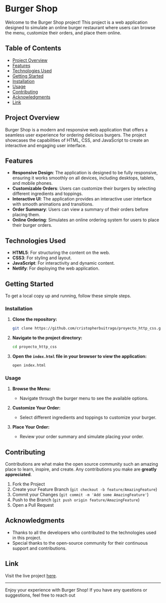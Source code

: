 # Burger Shop

Welcome to the Burger Shop project! This project is a web application designed to simulate an online burger restaurant where users can browse the menu, customize their orders, and place them online.

## Table of Contents

- [Project Overview](#project-overview)
- [Features](#features)
- [Technologies Used](#technologies-used)
- [Getting Started](#getting-started)
- [Installation](#installation)
- [Usage](#usage)
- [Contributing](#contributing)
- [Acknowledgments](#acknowledgments)
- [Link](#link)

## Project Overview

Burger Shop is a modern and responsive web application that offers a seamless user experience for ordering delicious burgers. The project showcases the capabilities of HTML, CSS, and JavaScript to create an interactive and engaging user interface.

## Features

- **Responsive Design**: The application is designed to be fully responsive, ensuring it works smoothly on all devices, including desktops, tablets, and mobile phones.
- **Customizable Orders**: Users can customize their burgers by selecting different ingredients and toppings.
- **Interactive UI**: The application provides an interactive user interface with smooth animations and transitions.
- **Order Summary**: Users can view a summary of their orders before placing them.
- **Online Ordering**: Simulates an online ordering system for users to place their burger orders.

## Technologies Used

- **HTML5**: For structuring the content on the web.
- **CSS3**: For styling and layout.
- **JavaScript**: For interactivity and dynamic content.
- **Netlify**: For deploying the web application.

## Getting Started

To get a local copy up and running, follow these simple steps.

### Installation

1. **Clone the repository:**

   ```bash
   git clone https://github.com/cristopherbuitrago/proyecto_http_css.git
   ```

2. **Navigate to the project directory:**

   ```bash
   cd proyecto_http_css
   ```

3. **Open the `index.html` file in your browser to view the application:**

   ```bash
   open index.html
   ```

### Usage

1. **Browse the Menu:**
   - Navigate through the burger menu to see the available options.

2. **Customize Your Order:**
   - Select different ingredients and toppings to customize your burger.

3. **Place Your Order:**
   - Review your order summary and simulate placing your order.

## Contributing

Contributions are what make the open source community such an amazing place to learn, inspire, and create. Any contributions you make are **greatly appreciated**.

1. Fork the Project
2. Create your Feature Branch (`git checkout -b feature/AmazingFeature`)
3. Commit your Changes (`git commit -m 'Add some AmazingFeature'`)
4. Push to the Branch (`git push origin feature/AmazingFeature`)
5. Open a Pull Request


## Acknowledgments

- Thanks to all the developers who contributed to the technologies used in this project.
- Special thanks to the open-source community for their continuous support and contributions.

## Link

Visit the live project [here](https://the-burguer-shop.netlify.app).

---

Enjoy your experience with Burger Shop! If you have any questions or suggestions, feel free to reach out
